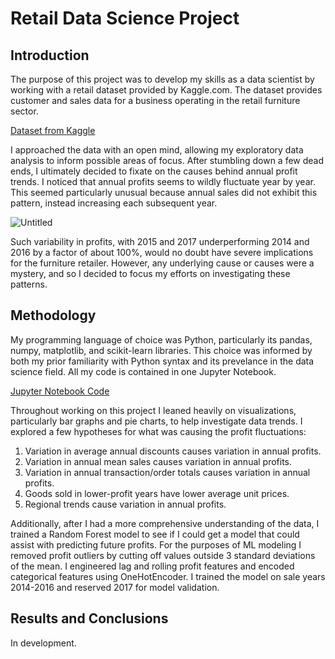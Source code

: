 # Retail Data Science Project

## Introduction

The purpose of this project was to develop my skills as a data scientist by working with a retail dataset provided by Kaggle.com. The dataset provides customer and sales data for a business operating in the retail furniture sector. 

[Dataset from Kaggle](https://www.kaggle.com/datasets/tanayatipre/store-sales-forecasting-dataset)

I approached the data with an open mind, allowing my exploratory data analysis to inform possible areas of focus. After stumbling down a few dead ends, I ultimately decided to fixate on the causes behind annual profit trends. 
I noticed that annual profits seems to wildly fluctuate year by year. This seemed particularly unusual because annual sales did not exhibit this pattern, instead increasing each subsequent year.


![Untitled](https://github.com/user-attachments/assets/138c1669-285e-4f92-9a8d-0eee103856be)

Such variability in profits, with 2015 and 2017 underperforming 2014 and 2016 by a factor of about 100%, would no doubt have severe implications for the furniture retailer. However, any underlying cause or causes were a mystery,
and so I decided to focus my efforts on investigating these patterns.

## Methodology

My programming language of choice was Python, particularly its pandas, numpy, matplotlib, and scikit-learn libraries. This choice was informed by both my prior familiarity with Python syntax and its prevelance in the data science field.
All my code is contained in one Jupyter Notebook.

[Jupyter Notebook Code](https://github.com/Matlabrodoodle/Retail-Data-Science-Project/blob/main/Retail%20Data%20Science%20Project.ipynb)

Throughout working on this project I leaned heavily on visualizations, particularly bar graphs and pie charts, to help investigate data trends. I explored a few hypotheses for what was causing the profit fluctuations:

1.  Variation in average annual discounts causes variation in annual profits.
2.  Variation in annual mean sales causes variation in annual profits.
3.  Variation in annual transaction/order totals causes variation in annual profits.
4.  Goods sold in lower-profit years have lower average unit prices.
5.  Regional trends cause variation in annual profits.

Additionally, after I had a more comprehensive understanding of the data, I trained a Random Forest model to see if I could get a model that could assist with predicting future profits. For the purposes of ML modeling I
removed profit outliers by cutting off values outside 3 standard deviations of the mean. I engineered lag and rolling profit features and encoded categorical features using OneHotEncoder. I trained the model on sale years 2014-2016
and reserved 2017 for model validation.

## Results and Conclusions

In development.
